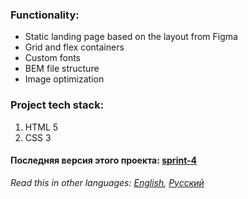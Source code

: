 ### Functionality: 
* Static landing page based on the layout from Figma
* Grid and flex containers
* Custom fonts
* BEM file structure
* Image optimization
### Project tech stack:
1. HTML 5
2. CSS 3
#### Последняя версия этого проекта: [sprint-4](../sprint-4)
*Read this in other languages: [English](README.md), [Русский](README.ru.md)*
